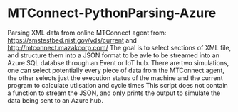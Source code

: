 # MTConnect-PythonParsing-Azure
Parsing XML data from online MTConnect agent from: https://smstestbed.nist.gov/vds/current and http://mtconnect.mazakcorp.com/
The goal is to select sections of XML file, and structure them into a JSON format to be avle to be streamed into an Azure SQL databse through an Event or IoT hub.
There are two simulations, one can select potentially every piece of data from the MTConnect agent, the other selects just the execution status of the machine and the current program to calculate utlisation and cycle times
This script does not contain a function to stream the JSON, and only prints the output to simulate the data being sent to an Azure hub.
